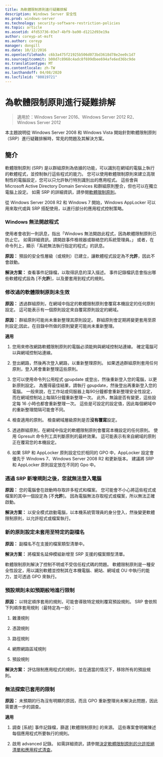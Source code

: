 ```yaml
---
title: 為軟體限制原則進行疑難排解
description: Windows Server 安全性
ms.prod: windows-server
ms.technology: security-software-restriction-policies
ms.topic: article
ms.assetid: 4fd53736-03e7-4bf9-ba90-d1212d93e19a
author: coreyp-at-msft
ms.author: coreyp
manager: dongill
ms.date: 10/12/2016
ms.openlocfilehash: c6b3a475f21925b506d073bd3618d78e2ee0c1d7
ms.sourcegitcommit: b00d7c8968c4adc8f699dbee694afe6ed36bc9de
ms.translationtype: MT
ms.contentlocale: zh-TW
ms.lasthandoff: 04/08/2020
ms.locfileid: "80819721"
---
```

# <a name="troubleshoot-software-restriction-policies"></a>為軟體限制原則進行疑難排解

>適用於：Windows Server 2016、Windows Server 2012 R2、Windows Server 2012

本主題說明從 Windows Server 2008 和 Windows Vista 開始針對軟體限制原則（SRP）進行疑難排解時，常見的問題及其解決方案。

## <a name="introduction"></a>簡介
軟體限制原則 (SRP) 是以群組原則為依據的功能，可以識別在網域的電腦上執行的軟體程式，並控制執行這些程式的能力。 您可以使用軟體限制原則來建立高限制性的電腦設定，您可以只允許執行特別識別出的應用程式。 這些會與 Microsoft Active Directory Domain Services 和群組原則整合，但也可以在獨立電腦上設定。 如需 SRP 的詳細資訊，請參閱[軟體限制原則](software-restriction-policies.md)。

從 Windows Server 2008 R2 和 Windows 7 開始，Windows AppLocker 可以用來取代或與 SRP 搭配使用，以進行部分的應用程式控制策略。

### <a name="windows-cannot-open-a-program"></a>Windows 無法開啟程式
使用者會收到一則訊息，指出「Windows 無法開啟此程式，因為軟體限制原則已防止它。 如需詳細資訊，請開啟事件檢視器或聯絡您的系統管理員。」 或者，在命令列上，顯示「系統無法執行指定的程式」的訊息。

**原因：** 預設的安全性層級（或規則）已建立，讓軟體程式設定為不**允許**，因此不會啟動。

**解決方案：** 查看事件記錄檔，以取得訊息的深入描述。 事件記錄檔訊息會指出哪些軟體程式設為 [不**允許**]，以及要套用到程式的規則。

### <a name="modified-software-restriction-policies-are-not-taking-effect"></a>修改過的軟體限制原則未生效
**原因：** 透過群組原則，在網域中指定的軟體限制原則會覆寫本機設定的任何原則設定。 這可能表示有一個原則設定來自覆寫原則設定的網域。

**原因：** 群組原則可能尚未重新整理其原則設定。 群組原則會定期將變更套用至原則設定;因此，在目錄中所做的原則變更可能尚未重新整理。

**適用**

1.  您用來修改網路軟體限制原則的電腦必須能夠與網域控制站連線。 確定電腦可以與網域控制站連線。

2.  登出網路，然後再次登入網路，以重新整理原則。 如果透過群組原則套用任何原則，登入將會重新整理這些原則。

3.  您可以使用命令列公用程式 gpupdate 或登出，然後重新登入您的電腦，以更新原則設定。 為獲得最佳結果，請執行 gpupdate，然後登出再重新登入您的電腦。 一般來說，在工作站或伺服器上每90分鐘都會重新整理安全性設定，而在網域控制站上每隔5分鐘重新整理一次。 此外，無論是否有變更，這些設定每 16 小時也都會重新整理一次。 這些是可設定的設定值，因此每個網域中的重新整理間隔可能會不同。

4.  檢查適用的原則。 檢查網域層級原則是否**沒有覆寫**設定。

5.  透過群組原則，在網域中指定的軟體限制原則會覆寫本機設定的任何原則。 使用 Gpresult 命令列工具判斷原則的最終效果。 這可能表示有來自網域的原則正在覆寫您的本機設定。

6.  如果 SRP 和 AppLocker 原則設定位於相同的 GPO 中，AppLocker 設定會優先于 Windows 7、Windows Server 2008 R2 和更新版本。 建議將 SRP 和 AppLocker 原則設定放在不同的 Gpo 中。

### <a name="after-adding-a-rule-through-srp-you-cannot-log-on-to-your-computer"></a>透過 SRP 新增規則之後，您就無法登入電腦
**原因：** 您的電腦會在啟動時存取許多程式和檔案。 您可能會不小心將這些程式或檔案的其中一個設定為 [不**允許**]。 因為電腦無法存取程式或檔案，所以無法正確啟動。

**解決方案：** 以安全模式啟動電腦，以本機系統管理員的身分登入，然後變更軟體限制原則，以允許程式或檔案執行。

### <a name="a-new-policy-setting-is-not-applying-to-a-specific-file-name-extension"></a>新的原則設定未套用至特定的副檔名
**原因：** 副檔名不在支援的檔案類型清單中。

**解決方案：** 將檔案名延伸模組新增至 SRP 支援的檔案類型清單。

軟體限制原則解決了控制不明或不受信任程式碼的問題。 軟體限制原則是一種安全性設定，用以識別軟體並控制其在本機電腦、網站、網域或 OU 中執行的能力，並可透過 GPO 來執行。

### <a name="a-default-rule-is-not-restricting-as-expected"></a>預設規則未如預期般地進行限制
**原因：** 以特定順序套用的規則，可能會導致特定規則覆寫預設規則。 SRP 會依照下列順序套用規則（最特定為一般）：

1.  雜湊規則

2.  憑證規則

3.  路徑規則

4.  網際網路區域規則

5.  預設規則

**解決方案：** 評估限制應用程式的規則，並在適當的情況下，移除所有的預設規則。

### <a name="unable-to-discover-which-restrictions-are-applied"></a>無法探索已套用的限制
**原因：** 未預期的行為沒有明顯的原因，而且 GPO 重新整理尚未解決此問題，因此需要進一步的調查。

**適用**

1.  調查 [系統] 事件記錄檔，篩選 [軟體限制原則] 的來源。 這些專案會明確陳述每個應用程式所要執行的規則。

2.  啟用 advanced 記錄。 如需詳細資訊，請參閱[決定軟體限制原則的允許拒絕清單和應用程式清查](software-restriction-policies.md)。


